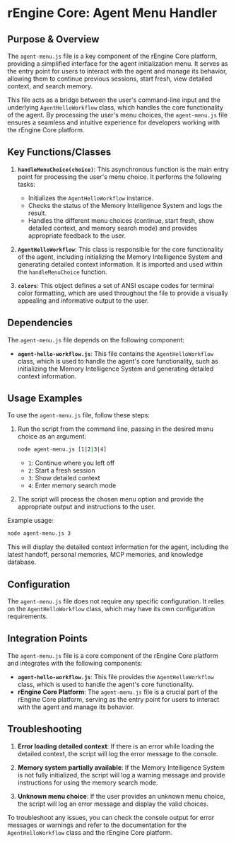 # rEngine Core: Agent Menu Handler

## Purpose & Overview

The `agent-menu.js` file is a key component of the rEngine Core platform, providing a simplified interface for the agent initialization menu. It serves as the entry point for users to interact with the agent and manage its behavior, allowing them to continue previous sessions, start fresh, view detailed context, and search memory.

This file acts as a bridge between the user's command-line input and the underlying `AgentHelloWorkflow` class, which handles the core functionality of the agent. By processing the user's menu choices, the `agent-menu.js` file ensures a seamless and intuitive experience for developers working with the rEngine Core platform.

## Key Functions/Classes

1. **`handleMenuChoice(choice)`**: This asynchronous function is the main entry point for processing the user's menu choice. It performs the following tasks:
   - Initializes the `AgentHelloWorkflow` instance.
   - Checks the status of the Memory Intelligence System and logs the result.
   - Handles the different menu choices (continue, start fresh, show detailed context, and memory search mode) and provides appropriate feedback to the user.

1. **`AgentHelloWorkflow`**: This class is responsible for the core functionality of the agent, including initializing the Memory Intelligence System and generating detailed context information. It is imported and used within the `handleMenuChoice` function.

1. **`colors`**: This object defines a set of ANSI escape codes for terminal color formatting, which are used throughout the file to provide a visually appealing and informative output to the user.

## Dependencies

The `agent-menu.js` file depends on the following component:

- **`agent-hello-workflow.js`**: This file contains the `AgentHelloWorkflow` class, which is used to handle the agent's core functionality, such as initializing the Memory Intelligence System and generating detailed context information.

## Usage Examples

To use the `agent-menu.js` file, follow these steps:

1. Run the script from the command line, passing in the desired menu choice as an argument:

   ```bash
   node agent-menu.js [1|2|3|4]
   ```

   - `1`: Continue where you left off
   - `2`: Start a fresh session
   - `3`: Show detailed context
   - `4`: Enter memory search mode

1. The script will process the chosen menu option and provide the appropriate output and instructions to the user.

Example usage:

```bash
node agent-menu.js 3
```

This will display the detailed context information for the agent, including the latest handoff, personal memories, MCP memories, and knowledge database.

## Configuration

The `agent-menu.js` file does not require any specific configuration. It relies on the `AgentHelloWorkflow` class, which may have its own configuration requirements.

## Integration Points

The `agent-menu.js` file is a core component of the rEngine Core platform and integrates with the following components:

- **`agent-hello-workflow.js`**: This file provides the `AgentHelloWorkflow` class, which is used to handle the agent's core functionality.
- **rEngine Core Platform**: The `agent-menu.js` file is a crucial part of the rEngine Core platform, serving as the entry point for users to interact with the agent and manage its behavior.

## Troubleshooting

1. **Error loading detailed context**: If there is an error while loading the detailed context, the script will log the error message to the console.

1. **Memory system partially available**: If the Memory Intelligence System is not fully initialized, the script will log a warning message and provide instructions for using the memory search mode.

1. **Unknown menu choice**: If the user provides an unknown menu choice, the script will log an error message and display the valid choices.

To troubleshoot any issues, you can check the console output for error messages or warnings and refer to the documentation for the `AgentHelloWorkflow` class and the rEngine Core platform.
